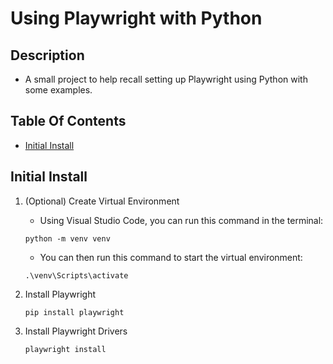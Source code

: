 # Using Playwright with Python

## Description
- A small project to help recall setting up Playwright using Python with some examples.

## Table Of Contents
- [Initial Install](#initial-install)

## Initial Install
1. (Optional) Create Virtual Environment
   - Using Visual Studio Code, you can run this command in the terminal:
   ```
   python -m venv venv
   ```
   - You can then run this command to start the virtual environment:
   ```
   .\venv\Scripts\activate
   ```
   
2. Install Playwright
   ```
   pip install playwright
   ```
   
3. Install Playwright Drivers
   ```
   playwright install
   ```

